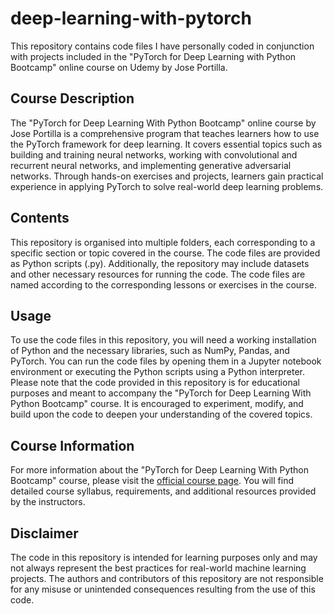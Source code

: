 # deep-learning-with-pytorch
This repository contains code files I have personally coded in conjunction with projects included in the "PyTorch for Deep Learning with Python Bootcamp" online course on Udemy by Jose Portilla.

## Course Description
The "PyTorch for Deep Learning With Python Bootcamp" online course by Jose Portilla is a comprehensive program that teaches learners how to use the PyTorch framework for deep learning. It covers essential topics such as building and training neural networks, working with convolutional and recurrent neural networks, and implementing generative adversarial networks. Through hands-on exercises and projects, learners gain practical experience in applying PyTorch to solve real-world deep learning problems.

## Contents
This repository is organised into multiple folders, each corresponding to a specific section or topic covered in the course. The code files are provided as Python scripts (.py). Additionally, the repository may include datasets and other necessary resources for running the code. The code files are named according to the corresponding lessons or exercises in the course.

## Usage
To use the code files in this repository, you will need a working installation of Python and the necessary libraries, such as NumPy, Pandas, and PyTorch. You can run the code files by opening them in a Jupyter notebook environment or executing the Python scripts using a Python interpreter. Please note that the code provided in this repository is for educational purposes and meant to accompany the "PyTorch for Deep Learning With Python Bootcamp" course. It is encouraged to experiment, modify, and build upon the code to deepen your understanding of the covered topics.

## Course Information
For more information about the "PyTorch for Deep Learning With Python Bootcamp" course, please visit the [official course page](https://www.udemy.com/course/pytorch-for-deep-learning-with-python-bootcamp/). You will find detailed course syllabus, requirements, and additional resources provided by the instructors.

## Disclaimer
The code in this repository is intended for learning purposes only and may not always represent the best practices for real-world machine learning projects. The authors and contributors of this repository are not responsible for any misuse or unintended consequences resulting from the use of this code.
